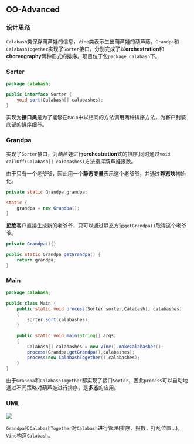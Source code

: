 ## OO-Advanced



### 设计思路

`Calabash`类保存葫芦娃的信息，`Vine`类表示生出葫芦娃的葫芦藤，`Grandpa`和`CalabashTogether`实现了`Sorter`接口，分别完成了以**orchestration**和**choreography**两种形式的排序。项目位于包`package calabash`下。



### Sorter

```java
package calabash;

public interface Sorter {
    void sort(Calabash[] calabashes);
}

```

实现为**接口类**是为了能够在`Main`中以相同的方法调用两种排序方法，为客户封装底部的排序细节。



### Grandpa

实现了`Sorter`接口，为葫芦娃进行**orchestration**式的排序,同时通过`void callOff(Calabash[] calabashes)`方法指挥葫芦娃报数。

由于只有一个老爷爷，因此用一个**静态变量**表示这个老爷爷，并通过**静态块**初始化。

```java
private static Grandpa grandpa;

static {
    grandpa = new Grandpa();
}
```

**拒绝**客户直接生成新的老爷爷，只可以通过静态方法`getGrandpa()`取得这个老爷爷。

```java
private Grandpa(){}

public static Grandpa getGrandpa() {
    return grandpa;
}
```



### Main

```java
package calabash;

public class Main {
    public static void process(Sorter sorter,Calabash[] calabashes)
    {
        sorter.sort(calabashes);
    }

    public static void main(String[] args)
    {
        Calabash[] calabashes = new Vine().makeCalabashes();
        process(Grandpa.getGrandpa(),calabashes);
        process(new CalabashTogether(),calabashes);
    }
}
```

由于`Grandpa`和`CalabashTogether`都实现了接口`Sorter`，因此`process`可以自动地通过不同策略对葫芦娃进行排序，是**多态**的应用。



### UML



![](http://www.plantuml.com/plantuml/png/TOwnJeSm4CRtFiMDCFW23eQ4mT41us8SJdg5nciXlTRu-1QaYFvXQ7Avx_VrVer4334vLZsZ23m6z7f6i6vcSkIZG3U5I67BMsHyHncVfu7YIE44B5_SxJ3SGqXC0W_gV_-SUh6U_YOEFzRavqPUI1wg0ho-GR-D97KnoDJdPFKIyPCn5_IDKgd9c8nXkgejZXdzJLV7TYUgMXtyhO_vQVewBhiOh1_0eoFLaDV9yJS0)

`Grandpa`和`CalabashTogether`对`Calabash`进行管理(排序、报数，打乱位置...)，`Vine`构造`Calabash`。